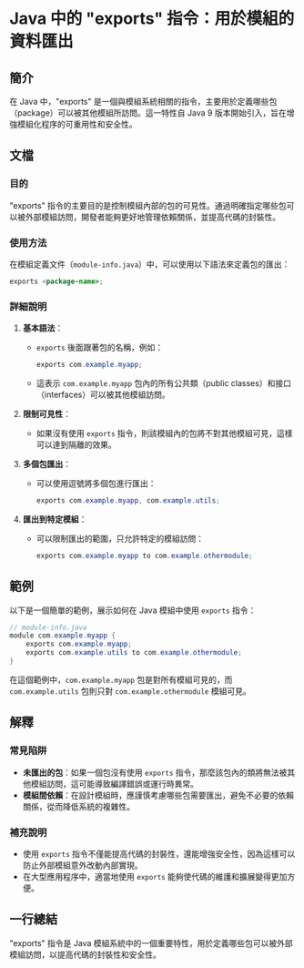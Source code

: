 <!--
Meta Description: # Java 中的 "exports" 指令：用於模組的資料匯出 ## 簡介 在 Java 中，"exports" 是一個與模組系統相關的指令，主要用於定義哪些包（package）可以被其他模組所訪問。這一特性自 Java 9 版本開始引入，旨在增強模組化程序的可重用性和安全性。 ## 文檔 ###...
Meta Keywords: exports, com, example, java, myapp
-->

# Java 中的 "exports" 指令：用於模組的資料匯出

## 簡介
在 Java 中，"exports" 是一個與模組系統相關的指令，主要用於定義哪些包（package）可以被其他模組所訪問。這一特性自 Java 9 版本開始引入，旨在增強模組化程序的可重用性和安全性。

## 文檔
### 目的
"exports" 指令的主要目的是控制模組內部的包的可見性。通過明確指定哪些包可以被外部模組訪問，開發者能夠更好地管理依賴關係，並提高代碼的封裝性。

### 使用方法
在模組定義文件（`module-info.java`）中，可以使用以下語法來定義包的匯出：

```java
exports <package-name>;
```

### 詳細說明
1. **基本語法**：
   - `exports` 後面跟著包的名稱，例如：
     ```java
     exports com.example.myapp;
     ```
   - 這表示 `com.example.myapp` 包內的所有公共類（public classes）和接口（interfaces）可以被其他模組訪問。

2. **限制可見性**：
   - 如果沒有使用 `exports` 指令，則該模組內的包將不對其他模組可見，這樣可以達到隔離的效果。

3. **多個包匯出**：
   - 可以使用逗號將多個包進行匯出：
     ```java
     exports com.example.myapp, com.example.utils;
     ```

4. **匯出到特定模組**：
   - 可以限制匯出的範圍，只允許特定的模組訪問：
     ```java
     exports com.example.myapp to com.example.othermodule;
     ```

## 範例
以下是一個簡單的範例，展示如何在 Java 模組中使用 `exports` 指令：

```java
// module-info.java
module com.example.myapp {
    exports com.example.myapp;
    exports com.example.utils to com.example.othermodule;
}
```

在這個範例中，`com.example.myapp` 包是對所有模組可見的，而 `com.example.utils` 包則只對 `com.example.othermodule` 模組可見。

## 解釋
### 常見陷阱
- **未匯出的包**：如果一個包沒有使用 `exports` 指令，那麼該包內的類將無法被其他模組訪問，這可能導致編譯錯誤或運行時異常。
- **模組間依賴**：在設計模組時，應謹慎考慮哪些包需要匯出，避免不必要的依賴關係，從而降低系統的複雜性。

### 補充說明
- 使用 `exports` 指令不僅能提高代碼的封裝性，還能增強安全性，因為這樣可以防止外部模組意外改動內部實現。
- 在大型應用程序中，適當地使用 `exports` 能夠使代碼的維護和擴展變得更加方便。

## 一行總結
"exports" 指令是 Java 模組系統中的一個重要特性，用於定義哪些包可以被外部模組訪問，以提高代碼的封裝性和安全性。